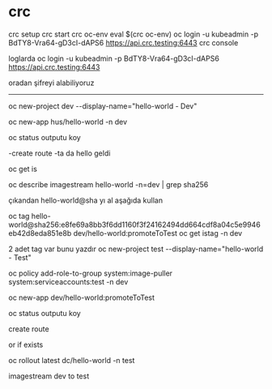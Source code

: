  
 # crc
 
crc setup
crc start
crc oc-env
eval $(crc oc-env)
oc login -u kubeadmin -p BdTY8-Vra64-gD3cI-dAPS6 https://api.crc.testing:6443
crc console



loglarda 
oc login -u kubeadmin -p BdTY8-Vra64-gD3cI-dAPS6 https://api.crc.testing:6443

oradan şifreyi alabiliyoruz



-------


oc new-project dev --display-name="hello-world - Dev"

oc new-app hus/hello-world -n dev

 oc status 
 outputu koy

 -create route
 -ta da hello geldi

oc get is

oc describe imagestream hello-world -n=dev | grep sha256 

çıkandan hello-world@sha yı al aşağıda kullan


 oc tag hello-world@sha256:e8fe69a8bb3f6dd1160f3f24162494dd664cdf8a04c5e9946eb42d8eda851e8b dev/hello-world:promoteToTest 
oc get istag -n dev

2 adet tag var bunu yazdır
oc new-project test --display-name="hello-world - Test"


oc policy add-role-to-group system:image-puller system:serviceaccounts:test -n dev


oc new-app dev/hello-world:promoteToTest

 oc status 
 outputu koy

 create route 



or if exists 

 oc rollout latest dc/hello-world -n test


 imagestream dev to test
 
